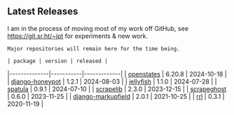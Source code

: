## Latest Releases
I am in the process of moving most of my work off GitHub, see <https://git.sr.ht/~jpt> for experiments & new work.
    
    Major repositories will remain here for the time being.
    
    | package | version | released |
|--------------|-----------|-------------|
| [openstates](https://github.com/openstates/) | 6.20.8 | 2024-10-18 |
| [django-honeypot](https://github.com/jamesturk/django-honeypot) | 1.2.1 | 2024-08-03 |
| [jellyfish](https://github.com/jamesturk/jellyfish) | 1.1.0 | 2024-07-28 |
| [spatula](https://github.com/jamesturk/spatula) | 0.9.1 | 2024-07-10 |
| [scrapelib](https://github.com/jamesturk/scrapelib) | 2.3.0 | 2023-12-15 |
| [scrapeghost](https://github.com/jamesturk/scrapeghost) | 0.6.0 | 2023-11-25 |
| [django-markupfield](https://github.com/jamesturk/django-markupfield) | 2.0.1 | 2021-10-25 |
| [rrl](https://github.com/jamesturk/rrl) | 0.3.1 | 2020-11-19 |
